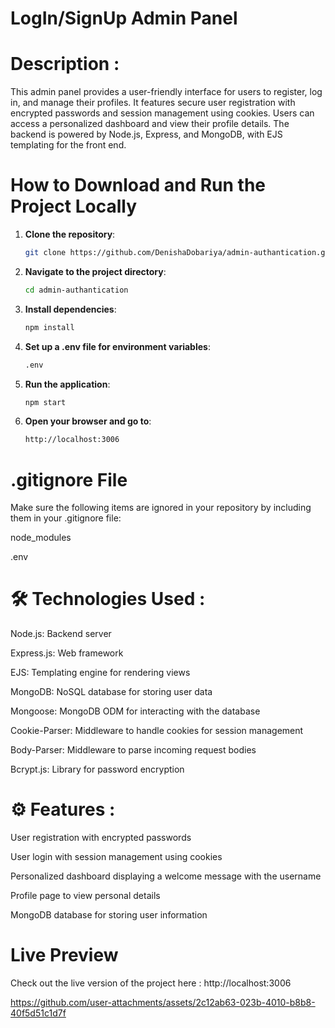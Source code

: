 
# LogIn/SignUp Admin Panel

# Description :
This admin panel provides a user-friendly interface for users to register, log in, and manage their profiles. It features secure user registration with encrypted passwords and session management using cookies. Users can access a personalized dashboard and view their profile details. The backend is powered by Node.js, Express, and MongoDB, with EJS templating for the front end.
 
 # How to Download and Run the Project Locally

1. **Clone the repository**:
   ```bash
   git clone https://github.com/DenishaDobariya/admin-authantication.git

   
3. **Navigate to the project directory**:
   ```bash
   cd admin-authantication


4. **Install dependencies**:
   ```bash
   npm install


4. **Set up a .env file for environment variables**: 
   ```bash
   .env

5. **Run the application**:
   ```bash
   npm start

6. **Open your browser and go to**:
   ```bash
   http://localhost:3006

 # .gitignore File
Make sure the following items are ignored in your repository by including them in your .gitignore file:

node_modules

.env


# 🛠️ Technologies Used :

Node.js: Backend server

Express.js: Web framework

EJS: Templating engine for rendering views

MongoDB: NoSQL database for storing user data

Mongoose: MongoDB ODM for interacting with the database

Cookie-Parser: Middleware to handle cookies for session management

Body-Parser: Middleware to parse incoming request bodies

Bcrypt.js: Library for password encryption


# ⚙️ Features :

User registration with encrypted passwords

User login with session management using cookies

Personalized dashboard displaying a welcome message with the username

Profile page to view personal details

MongoDB database for storing user information

# Live Preview
Check out the live version of the project here : http://localhost:3006



https://github.com/user-attachments/assets/2c12ab63-023b-4010-b8b8-40f5d51c1d7f




